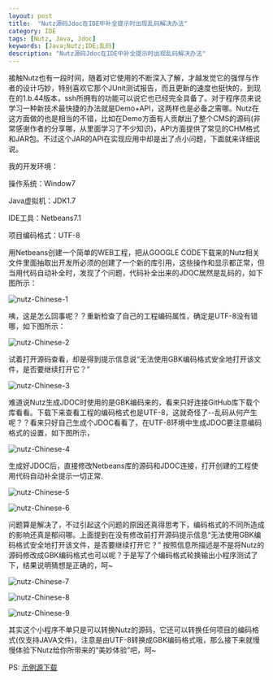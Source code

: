 ```yaml
---
layout: post
title:  "Nutz源码Jdoc在IDE中补全提示时出现乱码解决办法"
category: IDE
tags: [Nutz, Java, Jdoc]
keywords: [Java;Nutz;IDE;乱码]
description: "Nutz源码Jdoc在IDE中补全提示时出现乱码解决办法"
---
```


接触Nutz也有一段时间，随着对它使用的不断深入了解，才越发觉它的强悍与作者的设计巧妙，特别喜欢它那个JUnit测试报告，而且更新的速度也挺快的，到现在的1.b.44版本，ssh所拥有的功能可以说它也已经完全具备了。对于程序员来说学习一种新技术最快捷的办法就是Demo+API，这两样也是必备之需哪。Nutz在这方面做的也是相当的不错，比如在Demo方面有人贡献出了整个CMS的源码(非常感谢作者的分享哪，从里面学习了不少知识)，API方面提供了常见的CHM格式和JAR包。不过这个JAR的API在实现应用中却是出了点小问题，下面就来详细说说。
 
<!-- more -->

我的开发环境：
 
操作系统：Window7
		     
Java虚拟机：JDK1.7
 
IDE工具：Netbeans7.1
 
项目编码格式：UTF-8
 
用Netbeans创建一个简单的WEB工程，把从GOOGLE CODE下载来的Nutz相关文件里面抽取出开发所必须的创建了一个新的库引用，这些操作和显示都正常，但当用代码自动补全时，发现了个问题，代码补全出来的JDOC居然是乱码的，如下图所示：

![nutz-Chinese-1]({{site.cdn.img}}/nutz-Chinese-1.png{{site.cdn.img-ext}})

咦，这是怎么回事呢？？重新检查了自己的工程编码属性，确定是UTF-8没有错哪，如下图所示：

![nutz-Chinese-2]({{site.cdn.img}}/nutz-Chinese-2.png{{site.cdn.img-ext}})

试着打开源码查看，却是得到提示信息说“无法使用GBK编码格式安全地打开该文件，是否要继续打开它？”

![nutz-Chinese-3]({{site.cdn.img}}/nutz-Chinese-3.png{{site.cdn.img-ext}})

难道说Nutz生成JDOC时使用的是GBK编码来的，看来只好连接GitHub库下载个库看看。下载下来查看工程的编码格式也是UTF-8，这就奇怪了--乱码从何产生呢？？看来只好自己生成个JDOC看看了，在UTF-8环境中生成JDOC要注意编码格式的设置，如下图所示，

![nutz-Chinese-4]({{site.cdn.img}}/nutz-Chinese-4.png{{site.cdn.img-ext}})

生成好JDOC后，直接修改Netbeans库的源码和JDOC连接，打开创建的工程使用代码自动补全提示一切正常.

![nutz-Chinese-5]({{site.cdn.img}}/nutz-Chinese-5.png{{site.cdn.img-ext}})

![nutz-Chinese-6]({{site.cdn.img}}/nutz-Chinese-6.png{{site.cdn.img-ext}})

问题算是解决了，不过引起这个问题的原因还真得思考下，编码格式的不同所造成的影响还真是郁闷哪。上面提到在没有修改前打开源码提示信息“无法使用GBK编码格式安全地打开该文件，是否要继续打开它？”  按照信息所描述是不是将Nutz的源码修改成GBK编码格式也可以呢？于是写了个编码格式轮换输出小程序测试了下，结果说明猜想是正确的，呵~

![nutz-Chinese-7]({{site.cdn.img}}/nutz-Chinese-7.png{{site.cdn.img-ext}})

![nutz-Chinese-8]({{site.cdn.img}}/nutz-Chinese-8.png{{site.cdn.img-ext}})

![nutz-Chinese-9]({{site.cdn.img}}/nutz-Chinese-9.png{{site.cdn.img-ext}})

其实这个小程序不单只是可以转换Nutz的源码，它还可以转换任何项目的编码格式(仅支持JAVA文件)，注意是由UTF-8转换成GBK编码格式哦，那么接下来就慢慢体验下Nutz给你所带来的“美妙体验”吧，呵~

PS: [示例源下载](http://dl.iteye.com/topics/download/a3e210f6-cdf8-3abe-9490-e6249ecaef0c)
